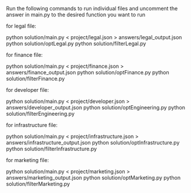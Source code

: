 Run the following commands to run individual files and uncomment the answer in main.py to the desired function you want to run 



for legal file:


python solution/main.py < project/legal.json > answers/legal_output.json
python solution/optLegal.py
python solution/filterLegal.py


for finance file:


python solution/main.py < project/finance.json > answers/finance_output.json
python solution/optFinance.py
python solution/filterFinance.py


for developer file:

python solution/main.py < project/developer.json > answers/developer_output.json
python solution/optEngineering.py
python solution/filterEngineering.py


for infrastructure file:

python solution/main.py < project/infrastructure.json > answers/infrastructure_output.json
python solution/optInfrastructure.py
python solution/filterInfrastructure.py


for marketing file:


python solution/main.py < project/marketing.json > answers/marketing_output.json
python solution/optMarketing.py
python solution/filterMarketing.py